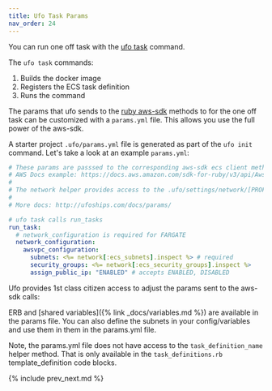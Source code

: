 ```yaml
---
title: Ufo Task Params
nav_order: 24
---
```


You can run one off task with the [ufo task](https://ufoships.com/reference/ufo-task/) command.

The `ufo task` commands:

1. Builds the docker image
2. Registers the ECS task definition
3. Runs the command


The params that ufo sends to the [ruby aws-sdk](https://docs.aws.amazon.com/sdk-for-ruby/v3/api/Aws/ECS/Client.html#run_task-instance_method) methods to for the one off task can be customized with a `params.yml` file.  This allows you use the full power of the aws-sdk.

A starter project `.ufo/params.yml` file is generated as part of the `ufo init` command. Let's take a look at an example `params.yml`:

```yaml
# These params are passsed to the corresponding aws-sdk ecs client methods.
# AWS Docs example: https://docs.aws.amazon.com/sdk-for-ruby/v3/api/Aws/ECS/Client.html#run_task-instance_method
#
# The network helper provides access to the .ufo/settings/network/[PROFILE].yml
#
# More docs: http://ufoships.com/docs/params/

# ufo task calls run_tasks
run_task:
  # network_configuration is required for FARGATE
  network_configuration:
    awsvpc_configuration:
      subnets: <%= network[:ecs_subnets].inspect %> # required
      security_groups: <%= network[:ecs_security_groups].inspect %>
      assign_public_ip: "ENABLED" # accepts ENABLED, DISABLED
```

Ufo provides 1st class citizen access to adjust the params sent to the aws-sdk calls:

ERB and [shared variables]({% link _docs/variables.md %}) are available in the params file.  You can also define the subnets in your config/variables and use them in them in the params.yml file.

Note, the params.yml file does not have access to the `task_definition_name` helper method. That is only available in the `task_definitions.rb` template_definition code blocks.

{% include prev_next.md %}

